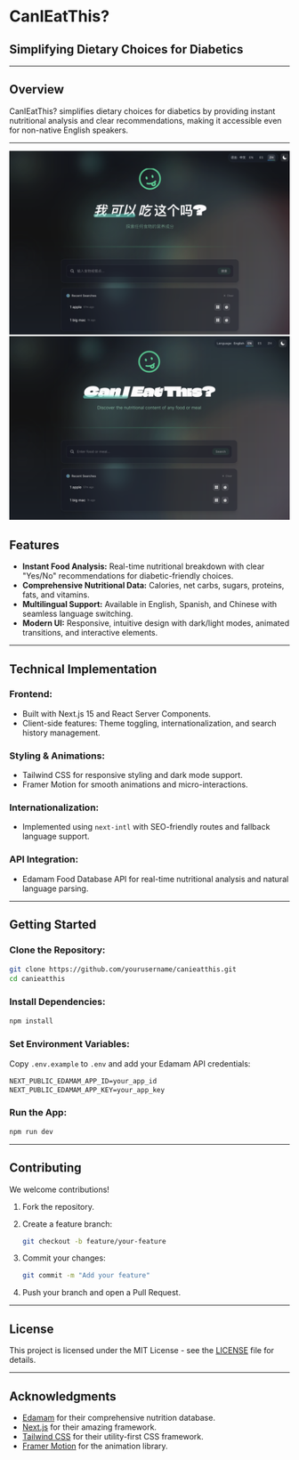 
# CanIEatThis?  

## Simplifying Dietary Choices for Diabetics

---

## Overview  

CanIEatThis? simplifies dietary choices for diabetics by providing instant nutritional analysis and clear recommendations, making it accessible even for non-native English speakers.

---
![alt text](public/canieatthiscn.png)![alt text](public/canieatthisen.png)

## Features  

- **Instant Food Analysis:** Real-time nutritional breakdown with clear "Yes/No" recommendations for diabetic-friendly choices.  
- **Comprehensive Nutritional Data:** Calories, net carbs, sugars, proteins, fats, and vitamins.  
- **Multilingual Support:** Available in English, Spanish, and Chinese with seamless language switching.  
- **Modern UI:** Responsive, intuitive design with dark/light modes, animated transitions, and interactive elements.

---

## Technical Implementation  

### **Frontend:**  

- Built with Next.js 15 and React Server Components.  
- Client-side features: Theme toggling, internationalization, and search history management.

### **Styling & Animations:**  

- Tailwind CSS for responsive styling and dark mode support.  
- Framer Motion for smooth animations and micro-interactions.

### **Internationalization:**  

- Implemented using `next-intl` with SEO-friendly routes and fallback language support.

### **API Integration:**  

- Edamam Food Database API for real-time nutritional analysis and natural language parsing.

---

## Getting Started  

### **Clone the Repository:**  

```bash
git clone https://github.com/yourusername/canieatthis.git  
cd canieatthis  
```

### **Install Dependencies:**  

```bash
npm install  
```

### **Set Environment Variables:**  

Copy `.env.example` to `.env` and add your Edamam API credentials:  

```env
NEXT_PUBLIC_EDAMAM_APP_ID=your_app_id  
NEXT_PUBLIC_EDAMAM_APP_KEY=your_app_key  
```

### **Run the App:**  

```bash
npm run dev  
```

---

## Contributing  

We welcome contributions!  

1. Fork the repository.  
2. Create a feature branch:  

   ```bash
   git checkout -b feature/your-feature  
   ```  

3. Commit your changes:  

   ```bash
   git commit -m "Add your feature"  
   ```  

4. Push your branch and open a Pull Request.

---

## License  

This project is licensed under the MIT License - see the [LICENSE](LICENSE) file for details.

---

## Acknowledgments  

- [Edamam](https://www.edamam.com/) for their comprehensive nutrition database.  
- [Next.js](https://nextjs.org/) for their amazing framework.  
- [Tailwind CSS](https://tailwindcss.com/) for their utility-first CSS framework.  
- [Framer Motion](https://www.framer.com/motion/) for the animation library.  
